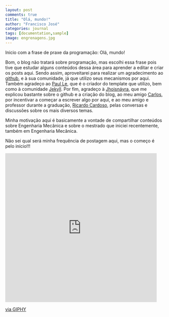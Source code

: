 ```yaml
---
layout: post
comments: true
title: "Olá, mundo!"
author: "Francisco José"
categories: journal
tags: [documentation,sample]
image: engrenagens.jpg
---
```


Inicio com a frase de praxe da programação: Olá, mundo!

Bom, o blog não tratará sobre programação, mas escolhi essa frase pois tive que estudar alguns conteúdos dessa área para aprender a editar e criar os posts aqui. Sendo assim, aproveitarei para realizar um agradecimento ao [github](https://github.com/), e à sua comunidade, já que utilizo seus mecanismos por aqui. Também agradeço ao [Paul Le](https://www.lenpaul.com/), que é o criador do template que utilizo, bem como à comunidade [Jekyll](https://jekyllrb.com/). Por fim, agradeço à [Jhoisnáyra](http://jhoisz.github.io/), que me explicou bastante sobre o github e a criação do blog, ao meu amigo [Carlos](https://www.instagram.com/_andre.aquino/), por incentivar a começar a escrever algo por aqui, e ao meu amigo e professor durante a graduação, [Ricardo Cardoso](https://www.instagram.com/_ricardosoareseng/), pelas conversas e discussões sobre os mais diversos temas.

Minha motivação aqui é basicamente a vontade de compartilhar conteúdos sobre Engenharia Mecânica e sobre o mestrado que iniciei recentemente, também em Engenharia Mecânica.

Não sei qual será minha frequência de postagem aqui, mas o começo é pelo início!!!

<iframe src="https://giphy.com/embed/l4oWY0hKt6nK2KVJrN" width="480" height="472" frameBorder="0" class="giphy-embed" allowFullScreen></iframe><p><a href="https://giphy.com/gifs/ist-jornadas-mecanist-l4oWY0hKt6nK2KVJrN">via GIPHY</a></p>
